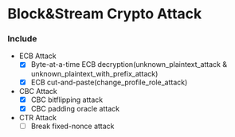 # Block&Stream Crypto Attack

### Include

- ECB Attack
  - [x] Byte-at-a-time ECB decryption(unknown_plaintext_attack & unknown_plaintext_with_prefix_attack)
  - [x] ECB cut-and-paste(change_profile_role_attack)

- CBC Attack
  - [x] CBC bitflipping attack
  - [x] CBC padding oracle attack

- CTR Attack
  - [ ] Break fixed-nonce attack
